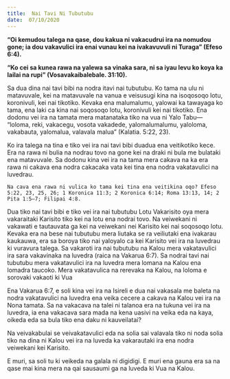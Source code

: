 ```yaml
---
title:  Nai Tavi Ni Tubutubu
date:  07/10/2020
---
```


**“Oi kemudou talega na qase, dou kakua ni vakacudrui ira na nomudou gone; ia dou vakavulici ira enai vunau kei na ivakavuvuli ni Turaga” (Efeso 6:4).**

**“Ko cei sa kunea rawa na yalewa sa vinaka sara, ni sa iyau levu ko koya ka lailai na rupi” (Vosavakaibalebale. 31:10).**

Sa dua dina nai tavi bibi na nodra itavi nai tubutubu. Ko tama na ulu ni matavuvale, kei na matavuvale na vanua e veisusugi kina na isoqosoqo lotu, koronivuli, kei nai tikotiko. Kevaka ena malumalumu, yalowai ka tawayaga ko tama, ena laki ca kina nai soqosoqo lotu, koronivuli kei nai tikotiko. Ena dodonu vei ira na tamata mera matanataka tiko na vua ni Yalo Tabu— “loloma, reki, vakacegu, vosota vakadede, yalomalumalumu, yaloloma, vakabauta, yalomalua, valavala malua” (Kalatia. 5:22, 23).

Ko ira talega na tina e tiko vei ira nai tavi bibi duadua ena veitikotiko kece. Era na rawa ni bulia na nodrau tovo na gone kei na draki ni bula me bulataki ena matavuvale. Sa dodonu kina vei ira na tama mera cakava na ka era rawa ni cakava ena nodra cakacaka vata kei tina ena nodra vakatavulici na luvedrau.

`Na cava ena rawa ni vulica ko tama kei tina ena veitikina oqo? Efeso 5:22, 23, 25, 26; 1 Koronica 11:3; 2 Koronica 6:14; Roma 13:13, 14; 2 Pita 1:5–7; Filipai 4:8.`

Dua tiko nai tavi bibi e tiko vei ira nai tubutubu Lotu Vakarisito oya mera vakaraitaki Karisito tiko kei na lotu ena nodrai tovo. Na veiwekani ni vakawati e tautauvata ga kei na veiwekani nei Karisito kei nai soqosoqo lotu. Kevaka era na bese nai tubutubu mera liutaka se ra veiliutaki ena ivakarau kaukauwa, era sa boroya tiko nai yaloyalo ca kei Karisito vei ira na luvedrau ki vuravura talega. Sa vakaroti ira nai tubutubu na Kalou mera vakatavulici ira sara vakavinaka na luvedra (raica na Vakarua 6:7). Sa nodrai tavi nai tubutubu mera vakatavulici ira na luvedra mera lomana na Kalou ena lomadra taucoko. Mera vakatavulica na rerevaka na Kalou, na loloma e sorovaki vakaoti ki Vua

Ena Vakarua 6:7, e soli kina vei ira na Isireli e dua nai vakasala me baleta na nodra vakatavulici na luvedra ena veika cecere a cakava na Kalou vei ira na Nona tamata. Sa na vakacava na talei ni talanoa era na tukuna vei ira na luvedra, ia ena vakacava sara mada na kena uasivi na veika eda na kaya, oikeda eda sa bula tiko ena daku ni kauveilatai?

Na veivakabulai se veivakatavulici eda na solia sai valavala tiko ni noda solia tiko na dina ni Kalou vei ira na luveda ka vakarautaki ira ena nodra veiwekani kei Karisito.

E muri, sa soli tu ki veikeda na galala ni digidigi. E muri ena gauna era sa na qase mai kina mera na qai sausaumi ga na luveda ki Vua na Kalou.
